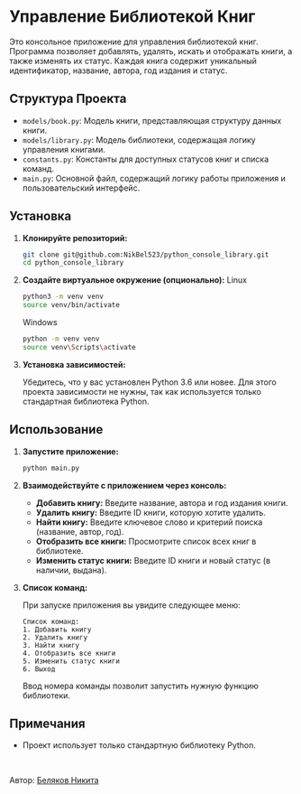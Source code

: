 # Управление Библиотекой Книг

Это консольное приложение для управления библиотекой книг. 
Программа позволяет добавлять, удалять, искать и отображать книги, а также изменять их статус.
Каждая книга содержит уникальный идентификатор, название, автора, год издания и статус.

## Структура Проекта

- `models/book.py`: Модель книги, представляющая структуру данных книги.
- `models/library.py`: Модель библиотеки, содержащая логику управления книгами.
- `constants.py`: Константы для доступных статусов книг и списка команд.
- `main.py`: Основной файл, содержащий логику работы приложения и пользовательский интерфейс.

## Установка

1. **Клонируйте репозиторий:**

    ```bash
    git clone git@github.com:NikBel523/python_console_library.git
    cd python_console_library
    ```

2. **Создайте виртуальное окружение (опционально):**
   Linux
    ```bash
    python3 -m venv venv
    source venv/bin/activate
    ```
   Windows
    ```bash
    python -m venv venv
    source venv\Scripts\activate
    ```

3. **Установка зависимостей:**

    Убедитесь, что у вас установлен Python 3.6 или новее. Для этого проекта зависимости не нужны, так как используется только стандартная библиотека Python.

## Использование

1. **Запустите приложение:**

    ```bash
    python main.py
    ```

2. **Взаимодействуйте с приложением через консоль:**

    - **Добавить книгу:** Введите название, автора и год издания книги.
    - **Удалить книгу:** Введите ID книги, которую хотите удалить.
    - **Найти книгу:** Введите ключевое слово и критерий поиска (название, автор, год).
    - **Отобразить все книги:** Просмотрите список всех книг в библиотеке.
    - **Изменить статус книги:** Введите ID книги и новый статус (в наличии, выдана).

3. **Список команд:**

    При запуске приложения вы увидите следующее меню:

    ```
    Список команд:
    1. Добавить книгу
    2. Удалить книгу
    3. Найти книгу
    4. Отобразить все книги
    5. Изменить статус книги
    6. Выход
    ```
   
   Ввод номера команды позволит запустить нужную функцию библиотеки.

## Примечания

- Проект использует только стандартную библиотеку Python.

<br>

Автор: [Беляков Никита](https://github.com/NikBel523)
